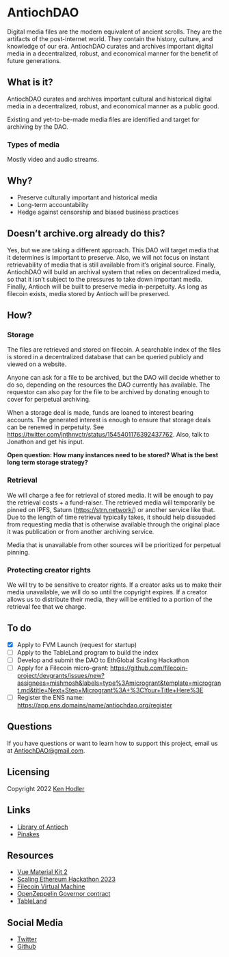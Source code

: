 #  AntiochDAO
Digital media files are the modern equivalent of ancient scrolls. They are the artifacts of the post-internet world. They contain the history, culture, and knowledge of our era. AntiochDAO curates and archives important digital media in a decentralized, robust, and economical manner for the benefit of future generations.
## What is it?
AntiochDAO curates and archives important cultural and historical digital media in a decentralized, robust, and economical manner as a public good.

Existing and yet-to-be-made media files are identified and target for archiving by the DAO.

### Types of media
Mostly video and audio streams.

## Why?
- Preserve culturally important and historical media
- Long-term accountability
- Hedge against censorship and biased business practices

## Doesn’t archive.org already do this?
Yes, but we are taking a different approach. This DAO will target media that it determines is important to preserve. Also, we will not focus on instant retrievability of media that is still available from it’s original source. Finally, AntiochDAO will build an archival system that relies on decentralized media, so that it isn’t subject to the pressures to take down important media. Finally, Antioch will be built to preserve media in-perpetuity. As long as filecoin exists, media stored by Antioch will be preserved.

## How?
### Storage
The files are retrieved and stored on filecoin. A searchable index of the files is stored in a decentralized database that can be queried publicly and viewed on a website.

Anyone can ask for a file to be archived, but the DAO will decide whether to do so, depending on the resources the DAO currently has available. The requestor can also pay for the file to be archived by donating enough to cover for perpetual archiving.

When a storage deal is made, funds are loaned to interest bearing accounts. The generated interest is enough to ensure that storage deals can be renewed in perpetuity. See https://twitter.com/jnthnvctr/status/1545401176392437762. Also, talk to Jonathon and get his input.

**Open question: How many instances need to be stored? What is the best long term storage strategy?**

### Retrieval
We will charge a fee for retrieval of stored media. It will be enough to pay the retrieval costs + a fund-raiser. The retrieved media will temporarily be pinned on IPFS, Saturn (https://strn.network/) or another service like that. Due to the length of time retrieval typically takes, it should help dissuaded from requesting media that is otherwise available through the original place it was publication or from another archiving service.

Media that is unavailable from other sources will be prioritized for perpetual pinning.

### Protecting creator rights
We will try to be sensitive to creator rights. If a creator asks us to make their media unavailable, we will do so until the copyright expires. If a creator allows us to distribute their media, they will be entitled to a portion of the retrieval fee that we charge.

## To do
- [x] Apply to FVM Launch (request for startup)
- [ ] Apply to the TableLand program to build the index
- [ ] Develop and submit the DAO to EthGlobal Scaling Hackathon
- [ ] Apply for a Filecoin micro-grant: https://github.com/filecoin-project/devgrants/issues/new?assignees=mishmosh&labels=type%3Amicrogrant&template=microgrant.md&title=Next+Step+Microgrant%3A+%3CYour+Title+Here%3E
- [ ] Register the ENS name: https://app.ens.domains/name/antiochdao.org/register

## Questions
If you have questions or want to learn how to support this project, email us at [AntiochDAO@gmail.com](mailto:AntiochDAO@gmail.com).

## Licensing
Copyright 2022 [Ken Hodler](https://github.com/bgok)

## Links
- [Library of Antioch](https://en.wikipedia.org/wiki/Library_of_Antioch)
- [Pinakes](https://en.wikipedia.org/wiki/Pinakes)

## Resources
- [Vue Material Kit 2](http://demos.creative-tim.com/vue-material-kit/#/?ref=readme-vmk)
- [Scaling Ethereum Hackathon 2023](https://ethglobal.com/events/scaling2023)
- [Filecoin Virtual Machine](https://fvm.filecoin.io/)
- [OpenZeppelin Governor contract](https://docs.openzeppelin.com/contracts/4.x/api/governance)
- [TableLand](https://tableland.xyz/)

## Social Media
- [Twitter](https://twitter.com/AntiochDAO)
- [Github](https://github.com/AntiochDAO)
